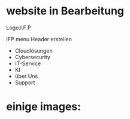 # website in Bearbeitung 


Logo:I.F.P

IFP menu Header erstellen

- Cloudlösungen
- Cybersecurity
- IT-Service
- KI
- über Uns
- Support


# einige images:

